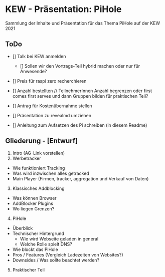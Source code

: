 # KEW - Präsentation: PiHole

Sammlung der Inhalte und Präsentation für das Thema PiHole auf der KEW 2021


## ToDo

* [] Talk bei KEW anmelden 
  - [] Sollen wir den Vortrags-Teil hybrid machen oder nur für Anwesende?

* [] Preis für raspi zero recherchieren
* [] Anzahl bestellten // TeilnehmerInnen Anzahl begrenzen oder first comes first serves und dann Gruppen bilden für praktischen Teil?
* [] Antrag für Kostenübernahme stellen

* [] Präsentation zu revealmd umziehen
* [] Anleitung zum Aufsetzen des Pi schreiben (in diesem Readme) 


## Gliederung - [Entwurf]
1. Intro (AG-Link vorstellen)
2. Werbetracker
  * Wie funktioniert Tracking
  * Was wird inzwischen alles getracked
  * Main Player (Firmen, tracker, aggregation und Verkauf von Daten)
3. Klassisches Addblocking
  * Was können Browser
  * AddBlocker Plugins
  * Wo liegen Grenzen?
4. PiHole
  * Überblick
  * Technischer Hintergrund
    - Wie wird Webseite geladen in general
    - Welche Rolle spielt DNS?
  * Wie blockt das PiHole
  * Pros / Features (Vergleich Ladezeiten von Websites?)
  * Downsides / Was sollte beachtet werden? 
5. Praktischer Teil
